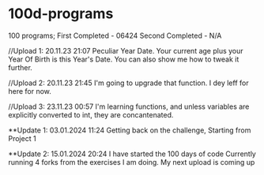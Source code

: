 # 100d-programs
100 programs; First Completed - 06424 Second Completed - N/A

//Upload 1: 20.11.23 21:07 Peculiar Year Date. Your current age plus your Year Of Birth is this Year's Date. You can also show me how to tweak it further.

//Upload 2: 20.11.23 21:45 I'm going to upgrade that function. I dey leff for here for now.

//Upload 3: 23.11.23 00:57 I'm learning functions, and unless variables are explicitly converted to int, they are concantenated. 

**Update 1: 03.01.2024 11:24 Getting back on the challenge,
Starting from Project 1


**Update 2: 15.01.2024 20:24 I have started the 100 days of code
Currently running 4 forks from the exercises I am doing. My next upload is coming up
